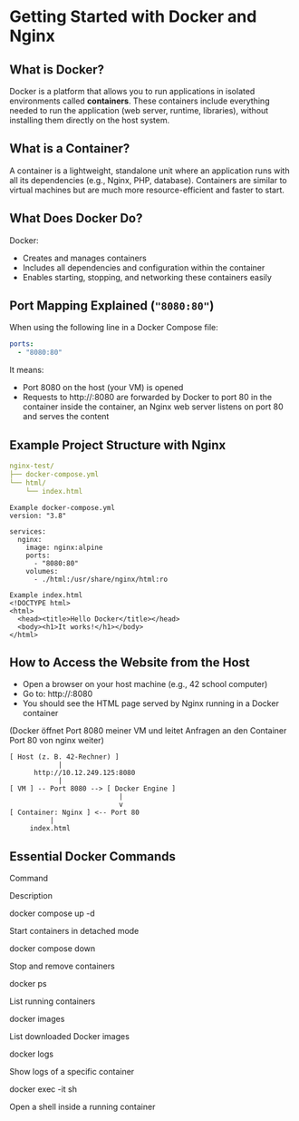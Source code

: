 # Getting Started with Docker and Nginx

## What is Docker?

Docker is a platform that allows you to run applications in isolated environments called **containers**. These containers include everything needed to run the application (web server, runtime, libraries), without installing them directly on the host system.

## What is a Container?

A container is a lightweight, standalone unit where an application runs with all its dependencies (e.g., Nginx, PHP, database). Containers are similar to virtual machines but are much more resource-efficient and faster to start.

## What Does Docker Do?

Docker:
- Creates and manages containers
- Includes all dependencies and configuration within the container
- Enables starting, stopping, and networking these containers easily

## Port Mapping Explained (`"8080:80"`)

When using the following line in a Docker Compose file:

```yaml
ports:
  - "8080:80"
```

It means:
- Port 8080 on the host (your VM) is opened
- Requests to http://<VM-IP>:8080 are forwarded by Docker to port 80 in the container inside the container, an Nginx web server listens on port 80 and serves the content

## Example Project Structure with Nginx
```yaml
nginx-test/
├── docker-compose.yml
└── html/
    └── index.html
```
```
Example docker-compose.yml
version: "3.8"

services:
  nginx:
    image: nginx:alpine
    ports:
      - "8080:80"
    volumes:
      - ./html:/usr/share/nginx/html:ro
```
```
Example index.html
<!DOCTYPE html>
<html>
  <head><title>Hello Docker</title></head>
  <body><h1>It works!</h1></body>
</html>
```

## How to Access the Website from the Host

- Open a browser on your host machine (e.g., 42 school computer)
- Go to: http://<VM-IP>:8080
- You should see the HTML page served by Nginx running in a Docker container

(Docker öffnet Port 8080 meiner VM und leitet Anfragen an den Container Port 80 von nginx weiter)
```
[ Host (z. B. 42-Rechner) ]
            |
      http://10.12.249.125:8080
            |
[ VM ] -- Port 8080 --> [ Docker Engine ]
                           |
                           v
[ Container: Nginx ] <-- Port 80
          |
     index.html
```

## Essential Docker Commands

Command

Description

docker compose up -d

Start containers in detached mode

docker compose down

Stop and remove containers

docker ps

List running containers

docker images

List downloaded Docker images

docker logs <container-name>

Show logs of a specific container

docker exec -it <container> sh

Open a shell inside a running container
